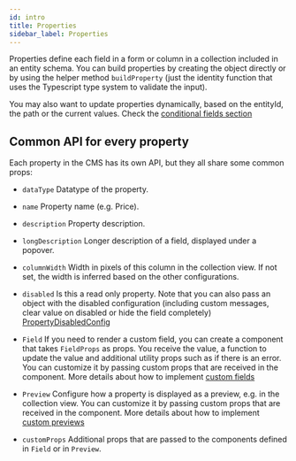 ```yaml
---
id: intro
title: Properties
sidebar_label: Properties
---
```


Properties define each field in a form or column in a collection included in an
entity schema. You can build properties by creating the object directly or by
using the helper method `buildProperty` (just the identity function that uses
the Typescript type system to validate the input).

You may also want to update properties dynamically, based on the entityId, the
path or the current values. Check
the [conditional fields section](conditional_fields.md)

## Common API for every property

Each property in the CMS has its own API, but they all share some common props:

* `dataType` Datatype of the property.

* `name` Property name (e.g. Price).

* `description` Property description.

* `longDescription` Longer description of a field, displayed under a popover.

* `columnWidth` Width in pixels of this column in the collection view. If not
  set, the width is inferred based on the other configurations.

* `disabled` Is this a read only property. Note that you can also pass an object
  with the disabled configuration (including custom messages, clear value on
  disabled or hide the field completely)
  [PropertyDisabledConfig](../../api/interfaces/propertydisabledconfig)

* `Field`
  If you need to render a custom field, you can create a component that
  takes `FieldProps` as props. You receive the value, a function to update
  the value and additional utility props such as if there is an error. You
  can customize it by passing custom props that are received in the
  component. More details about how to
  implement [custom fields](custom_fields.md)

* `Preview`
  Configure how a property is displayed as a preview, e.g. in the collection
  view. You can customize it by passing custom props that are received in
  the component. More details about how to
  implement [custom previews](custom_previews.md)

* `customProps`
  Additional props that are passed to the components defined in `Field` or
  in `Preview`.



